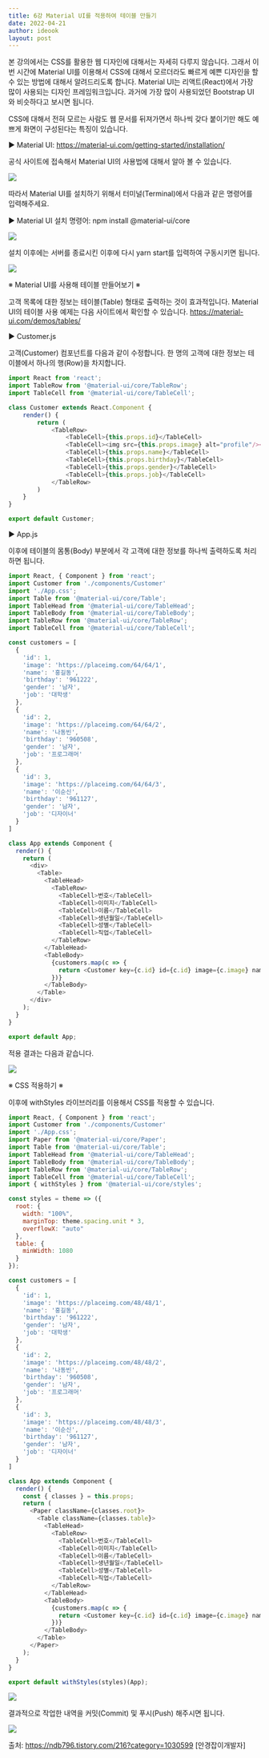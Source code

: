```yaml
---
title: 6강 Material UI를 적용하여 테이블 만들기
date: 2022-04-21
author: ideook
layout: post
---
```


본 강의에서는 CSS를 활용한 웹 디자인에 대해서는 자세히 다루지 않습니다. 그래서 이번 시간에 Material UI를 이용해서 CSS에 대해서 모르더라도 빠르게 예쁜 디자인을 할 수 있는 방법에 대해서 알려드리도록 합니다. Material UI는 리액트(React)에서 가장 많이 사용되는 디자인 프레임워크입니다. 과거에 가장 많이 사용되었던 Bootstrap UI와 비슷하다고 보시면 됩니다.

CSS에 대해서 전혀 모르는 사람도 웹 문서를 뒤져가면서 하나씩 갖다 붙이기만 해도 예쁘게 화면이 구성된다는 특징이 있습니다.

▶ Material UI: https://material-ui.com/getting-started/installation/

공식 사이트에 접속해서 Material UI의 사용법에 대해서 알아 볼 수 있습니다.

![](images/2022-04-21-11-28-45.png)

따라서 Material UI를 설치하기 위해서 터미널(Terminal)에서 다음과 같은 명령어를 입력해주세요.

▶ Material UI 설치 명령어: npm install @material-ui/core

![](images/2022-04-21-11-28-54.png)

설치 이후에는 서버를 종료시킨 이후에 다시 yarn start를 입력하여 구동시키면 됩니다.

![](images/2022-04-21-11-29-02.png)

※ Material UI를 사용해 테이블 만들어보기 ※

고객 목록에 대한 정보는 테이블(Table) 형태로 출력하는 것이 효과적입니다. Material UI의 테이블 사용 예제는 다음 사이트에서 확인할 수 있습니다. https://material-ui.com/demos/tables/

▶ Customer.js

고객(Customer) 컴포넌트를 다음과 같이 수정합니다. 한 명의 고객에 대한 정보는 테이블에서 하나의 행(Row)을 차지합니다.

```js
import React from 'react';
import TableRow from '@material-ui/core/TableRow';
import TableCell from '@material-ui/core/TableCell';

class Customer extends React.Component {
    render() {
        return (
            <TableRow>
                <TableCell>{this.props.id}</TableCell>
                <TableCell><img src={this.props.image} alt="profile"/></TableCell>
                <TableCell>{this.props.name}</TableCell>
                <TableCell>{this.props.birthday}</TableCell>
                <TableCell>{this.props.gender}</TableCell>
                <TableCell>{this.props.job}</TableCell>
            </TableRow>
        )
    }
}

export default Customer;
```

▶ App.js

이후에 테이블의 몸통(Body) 부분에서 각 고객에 대한 정보를 하나씩 출력하도록 처리하면 됩니다.

```js
import React, { Component } from 'react';
import Customer from './components/Customer'
import './App.css';
import Table from '@material-ui/core/Table';
import TableHead from '@material-ui/core/TableHead';
import TableBody from '@material-ui/core/TableBody';
import TableRow from '@material-ui/core/TableRow';
import TableCell from '@material-ui/core/TableCell';

const customers = [
  {
    'id': 1,
    'image': 'https://placeimg.com/64/64/1',
    'name': '홍길동',
    'birthday': '961222',
    'gender': '남자',
    'job': '대학생'
  },
  {
    'id': 2,
    'image': 'https://placeimg.com/64/64/2',
    'name': '나동빈',
    'birthday': '960508',
    'gender': '남자',
    'job': '프로그래머'
  },
  {
    'id': 3,
    'image': 'https://placeimg.com/64/64/3',
    'name': '이순신',
    'birthday': '961127',
    'gender': '남자',
    'job': '디자이너'
  }
]

class App extends Component {
  render() {
    return (
      <div>
        <Table>
          <TableHead>
            <TableRow>
              <TableCell>번호</TableCell>
              <TableCell>이미지</TableCell>
              <TableCell>이름</TableCell>
              <TableCell>생년월일</TableCell>
              <TableCell>성별</TableCell>
              <TableCell>직업</TableCell>
            </TableRow>
          </TableHead>
          <TableBody>
            {customers.map(c => {
              return <Customer key={c.id} id={c.id} image={c.image} name={c.name} birthday={c.birthday} gender={c.gender} job={c.job} />
            })}
          </TableBody>
        </Table>
      </div>
    );
  }
}

export default App;
```

적용 결과는 다음과 같습니다.

![](images/2022-04-21-11-29-39.png)

※ CSS 적용하기 ※

이후에 withStyles 라이브러리를 이용해서 CSS를 적용할 수 있습니다.

```js
import React, { Component } from 'react';
import Customer from './components/Customer'
import './App.css';
import Paper from '@material-ui/core/Paper';
import Table from '@material-ui/core/Table';
import TableHead from '@material-ui/core/TableHead';
import TableBody from '@material-ui/core/TableBody';
import TableRow from '@material-ui/core/TableRow';
import TableCell from '@material-ui/core/TableCell';
import { withStyles } from '@material-ui/core/styles';

const styles = theme => ({
  root: {
    width: "100%",
    marginTop: theme.spacing.unit * 3,
    overflowX: "auto"
  },
  table: {
    minWidth: 1080
  }
});

const customers = [
  {
    'id': 1,
    'image': 'https://placeimg.com/48/48/1',
    'name': '홍길동',
    'birthday': '961222',
    'gender': '남자',
    'job': '대학생'
  },
  {
    'id': 2,
    'image': 'https://placeimg.com/48/48/2',
    'name': '나동빈',
    'birthday': '960508',
    'gender': '남자',
    'job': '프로그래머'
  },
  {
    'id': 3,
    'image': 'https://placeimg.com/48/48/3',
    'name': '이순신',
    'birthday': '961127',
    'gender': '남자',
    'job': '디자이너'
  }
]

class App extends Component {
  render() {
    const { classes } = this.props;
    return (
      <Paper className={classes.root}>
        <Table className={classes.table}>
          <TableHead>
            <TableRow>
              <TableCell>번호</TableCell>
              <TableCell>이미지</TableCell>
              <TableCell>이름</TableCell>
              <TableCell>생년월일</TableCell>
              <TableCell>성별</TableCell>
              <TableCell>직업</TableCell>
            </TableRow>
          </TableHead>
          <TableBody>
            {customers.map(c => {
              return <Customer key={c.id} id={c.id} image={c.image} name={c.name} birthday={c.birthday} gender={c.gender} job={c.job} />
            })}
          </TableBody>
        </Table>
      </Paper>
    );
  }
}

export default withStyles(styles)(App);
```

![](images/2022-04-21-11-29-48.png)

결과적으로 작업한 내역을 커밋(Commit) 및 푸시(Push) 해주시면 됩니다.

![](images/2022-04-21-11-29-53.png)

출처: https://ndb796.tistory.com/216?category=1030599 [안경잡이개발자]
